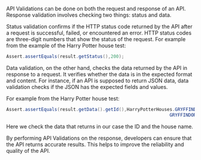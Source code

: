 API Validations can be done on both the request and response of an API. 
Response validation involves checking two things: status and data.

Status validation confirms if the HTTP status code returned by the API after a request is successful, failed, or encountered an error. 
HTTP status codes are three-digit numbers that show the status of the request.
For example from the example of the Harry Potter house test:
```Java
Assert.assertEquals(result.getStatus(),200);
```
Data validation, on the other hand, checks the data returned by the API in response to a request. 
It verifies whether the data is in the expected format and content. 
For instance, if an API is supposed to return JSON data, data validation checks if the JSON has the expected fields and values.

For example from the Harry Potter house test:
```Java
Assert.assertEquals(result.getData().getId(),HarryPotterHouses.GRYFFINDOR.id); Assert.assertEquals(result.getData().getName(),HarryPotterHouses.
                                                             GRYFFINDOR.name);
```
Here we check the data that returns in our case the ID and the house name.

By performing API Validations on the response, developers can ensure that the API returns accurate results. 
This helps to improve the reliability and quality of the API.